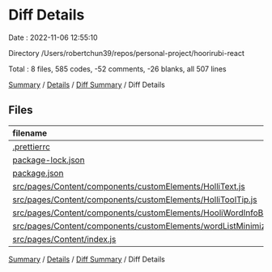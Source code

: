 # Diff Details

Date : 2022-11-06 12:55:10

Directory /Users/robertchun39/repos/personal-project/hoorirubi-react

Total : 8 files,  585 codes, -52 comments, -26 blanks, all 507 lines

[Summary](results.md) / [Details](details.md) / [Diff Summary](diff.md) / Diff Details

## Files
| filename | language | code | comment | blank | total |
| :--- | :--- | ---: | ---: | ---: | ---: |
| [.prettierrc](/.prettierrc) | JSON | -6 | 0 | 0 | -6 |
| [package-lock.json](/package-lock.json) | JSON | 420 | 0 | 0 | 420 |
| [package.json](/package.json) | JSON | 0 | 2 | 0 | 2 |
| [src/pages/Content/components/customElements/HolliText.js](/src/pages/Content/components/customElements/HolliText.js) | JavaScript | -151 | -26 | -37 | -214 |
| [src/pages/Content/components/customElements/HolliToolTip.js](/src/pages/Content/components/customElements/HolliToolTip.js) | JavaScript | 221 | 1 | 37 | 259 |
| [src/pages/Content/components/customElements/HooliWordInfoBlock.js](/src/pages/Content/components/customElements/HooliWordInfoBlock.js) | JavaScript | 88 | 9 | -10 | 87 |
| [src/pages/Content/components/customElements/wordListMinimizedBar.js](/src/pages/Content/components/customElements/wordListMinimizedBar.js) | JavaScript | -1 | 0 | 0 | -1 |
| [src/pages/Content/index.js](/src/pages/Content/index.js) | JavaScript | 14 | -38 | -16 | -40 |

[Summary](results.md) / [Details](details.md) / [Diff Summary](diff.md) / Diff Details
